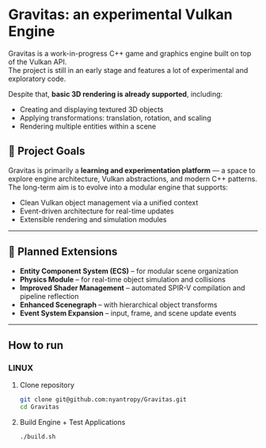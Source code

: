 # Gravitas: an experimental Vulkan Engine

Gravitas is a work-in-progress C++ game and graphics engine built on top of the Vulkan API.  
The project is still in an early stage and features a lot of experimental and exploratory code.

Despite that, **basic 3D rendering is already supported**, including:
- Creating and displaying textured 3D objects
- Applying transformations: translation, rotation, and scaling
- Rendering multiple entities within a scene

## 🧭 Project Goals
Gravitas is primarily a **learning and experimentation platform** — a space to explore engine architecture, Vulkan abstractions, and modern C++ patterns.  
The long-term aim is to evolve into a modular engine that supports:
- Clean Vulkan object management via a unified context
- Event-driven architecture for real-time updates
- Extensible rendering and simulation modules

---

## 🧩 Planned Extensions
- **Entity Component System (ECS)** – for modular scene organization
- **Physics Module** – for real-time object simulation and collisions
- **Improved Shader Management** – automated SPIR-V compilation and pipeline reflection
- **Enhanced Scenegraph** – with hierarchical object transforms
- **Event System Expansion** – input, frame, and scene update events

---

## How to run

### LINUX
1. Clone repository
    ```bash
    git clone git@github.com:nyantropy/Gravitas.git
    cd Gravitas

2. Build Engine + Test Applications
    ```bash
    ./build.sh
